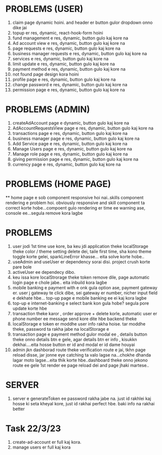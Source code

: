# PROBLEMS (USER)

1. claim page dynamic hoini. and header er button gulor dropdown onno dike jai
2. topup er res, dynamic, react-hook-form hoini
3. fund management e res, dynamic, button gulo kaj kore na
4. Ad account view e res, dynamic, button gulo kaj kore na
5. page requests e res, dynamic, button gulo kaj kore na
6. business manager requests e res, dynamic, button gulo kaj kore na
7. services e res, dynamic, button gulo kaj kore na
8. limit update e res, dynamic, button gulo kaj kore na
9. payment method e res, dynamic, button gulo kaj kore na
10. not found page design kora hoini
11. profile page e res, dynamic, button gulo kaj kore na
12. change password e res, dynamic, button gulo kaj kore na
13. permission page e res, dynamic, button gulo kaj kore na

# PROBLEMS (ADMIN)

1. createAdAccount page e dynamic, button gulo kaj kore na
2. AdAccountRequestsView page e res, dynamic, button gulo kaj kore na
3. transactions page e res, dynamic, button gulo kaj kore na
4. business manager page e res, dynamic, button gulo kaj kore na
5. Add Service page e res, dynamic, button gulo kaj kore na
6. Manage Users page e res, dynamic, button gulo kaj kore na
7. Manage role page e res, dynamic, button gulo kaj kore na
8. giving permission page e res, dynamic, button gulo kaj kore na
9. currency page e res, dynamic, button gulo kaj kore na

# PROBLEMS (HOME PAGE)

\*\* home page e sob component responsive hoi nai..skills component rendering e problem hoi. obviously responsive and skill component ta correct korte hobe...compoent gulo rendering er time ee warning ase, console ee...segula remove kora lagbe

# PROBLEMS

1. user jodi 1st time use kore, ba keu jdi application theke localStorage theke color / theme setting delete dei, taile first time, sha kono theme toggle korte gelei, sparkLineError khasse... eita solve korte hobe..
2. useAdmin and useUser er dependency sorai disi. project crush korte pare bole
3. activeUser ee dependecy dibo.
4. keu issa kore localStrorage theke token remove dile, page automatic login page e chole jabe.. eita inbuild kora lagbe
5. mobile banking e payment with e onk gula option ase, payment gateway er. user j gateway te click dibe, sei gateway er number, nicher input field e dekhate hbe... top-up page e mobile banking ee ei kaj kora lagbe
6. top-up e internet-banking e select bank kon gula hobe? segula pore update korte hbe
7. transaction theke karor , order approve + delete korle, automatic user er phone number ee message send kore dite hbe backend theke
8. localStorage e token er moddhe user info rakha hoise. tar moddhe theke, password ta rakha jabe na localStorage e
9. transaction page e payment method gulor modal ee , details button theke onno details btn e gele, agar details btn er info , kisukkn dekhai....eita hosse button er id and modal er id dame houyai
10. admin jkn dashborad route theke verification route e jai, tkhn page reload disse, jar jonne eye catching ta valo lagse na...chokhe dhanda lagar moto lagse...eita thik korte hbe..dashboard theke onno jekono route ee gele 1st render ee page reload dei and page jhaki martese..


# SERVER
1. server e generateToken ee password rakha jabe na. just id rakhlei kaj hosse ki seta kheyal kore, just id rakhai perfect hbe. baki info na rakhai better



#  Task 22/3/23
1. create-ad-account er full kaj kora.
2. manage users er full kaj kora
